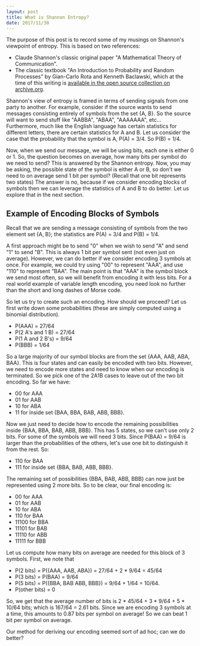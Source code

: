 ```yaml
---
layout: post
title: What is Shannon Entropy?
date: 2017/11/30
---
```


The purpose of this post is to record some of my musings on Shannon's viewpoint of entropy. This is based on two references:

* Claude Shannon's classic original paper "A Mathematical Theory of Communication". 
* The classic textbook "An Introduction to Probability and Random Processes" by Gian-Carlo Rota and Kenneth Baclawski, which at the time of this writing is [available in the open source collection on archive.org](https://archive.org/details/GianCarlo_Rota_and_Kenneth_Baclawski__An_Introduction_to_Probability_and_Random_Processes).

Shannon's view of entropy is framed in terms of sending signals from one party to another. For example, consider if the source wants to send messages consisting entirely of symbols from the set {A, B}. So the source will want to send stuff like "AABBA", "ABAA", "AAAAAAA", etc...
Furthermore, much like the English language has certain statistics for different letters, there are certain statistics for A and B. Let us consider the case that the probability that the symbol is A, P(A) = 3/4. So P(B) = 1/4.

Now, when we send our message, we will be using bits, each one is either 0 or 1. So, the question becomes on average, how many bits per symbol do we need to send? This is answered by the Shannon entropy. Now, you may be asking, the possible state of the symbol is either A or B, so don't we need to on average send 1 bit per symbol? (Recall that one bit represents two states) The answer is no, because if we consider encoding blocks of symbols then we can leverage the statistics of A and B to do better. Let us explore that in the next section.

## Example of Encoding Blocks of Symbols  

Recall that we are sending a message consisting of symbols from the two element set {A, B}; the statistics are P(A) = 3/4 and P(B) = 1/4. 

A first approach might be to send "0" when we wish to send "A" and send "1" to send "B". This is always 1 bit per symbol sent (not even just on average). However, we can do better if we consider encoding 3 symbols at once. For example, we could try using "00" to represent "AAA", and use "110" to represent "BAA". 
The main point is that "AAA" is the symbol block we send most often, so we will benefit from encoding it with less bits. For a real world example of variable length encoding, you need look no further than the short and long dashes of Morse code.

So let us try to create such an encoding. How should we proceed? Let us first write down some probabilities (these are simply computed using a binomial distribution).
* P(AAA) = 27/64
* P(2 A's and 1 B) = 27/64
* P(1 A and 2 B's) = 9/64
* P(BBB) = 1/64

So a large majority of our symbol blocks are from the set {AAA, AAB, ABA, BAA}. This is four states and can easily be encoded with two bits. However, we need to encode more states and need to know when our encoding is terminated. So we pick one of the 2A1B cases to leave out of the two bit encoding. So far we have:
* 00 for AAA
* 01 for AAB
* 10 for ABA
* 11 for inside set {BAA, BBA, BAB, ABB, BBB}.

Now we just need to decide how to encode the remaining possibilities inside {BAA, BBA, BAB, ABB, BBB}. This has 5 states, so we can't use only 2 bits. For some of the symbols we will need 3 bits. Since P(BAA) = 9/64 is larger than the probabilities of the others, let's use one bit to distinguish it from the rest. So:
* 110 for BAA
* 111 for inside set {BBA, BAB, ABB, BBB}.

The remaining set of possibilities {BBA, BAB, ABB, BBB} can now just be represented using 2 more bits. So to be clear, our final encoding is:
* 00 for AAA
* 01 for AAB
* 10 for ABA
* 110 for BAA
* 11100 for BBA
* 11101 for BAB
* 11110 for ABB
* 11111 for BBB

Let us compute how many bits on average are needed for this block of 3 symbols. First, we note that
* P(2 bits) = P({AAA, AAB, ABA}) = 27/64 + 2 * 9/64 = 45/64
* P(3 bits) = P(BAA) = 9/64
* P(5 bits) = P({BBA, BAB ABB, BBB}) = 9/64 + 1/64 = 10/64. 
* P(other bits) = 0

So, we get that the average number of bits is 2 * 45/64 + 3 * 9/64 + 5 * 10/64 bits; which is 167/64 = 2.61 bits. Since we are encoding 3 symbols at a time, this amounts to 0.87 bits per symbol on average! So we can beat 1 bit per symbol on average.

Our method for deriving our encoding seemed sort of ad hoc; can we do better?
